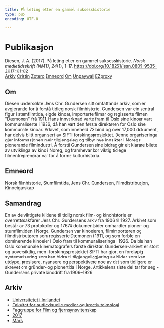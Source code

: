 ```yaml
---
title: På leting etter en gammel suksesshistorie
type: pub
encoding: UTF-8

---
```

<h1>Publikasjon</h1>
<article id="csl-bib-container-BGUBEMS7" class="csl-bib-container">
  <div class="csl-bib-body"> <div class="csl-entry">Diesen, J. A. (2017). På leting etter en gammel suksesshistorie. <i>Norsk medietidsskrift (NMT)</i>, <i>24</i>(1), 1–17. <a href="https://doi.org/10.18261/issn.0805-9535-2017-01-02">https://doi.org/10.18261/issn.0805-9535-2017-01-02</a></div> </div>
  <div class="csl-bib-buttons">
    <a href="#taxonomy-article-BGUBEMS7" alt="archive" class="csl-bib-button">Arkiv</a>
    <a href="https://app.cristin.no/results/show.jsf?id=1461467" alt="Cristin" class="csl-bib-button">Cristin</a>
    <a href="http://zotero.org/groups/5881554/items/BGUBEMS7" alt="Zotero" class="csl-bib-button">Zotero</a>
    <a href="#keywords-article-BGUBEMS7" alt="keywords" class="csl-bib-button">Emneord</a>
    <a href="#about-article-BGUBEMS7" alt="about_pub" class="csl-bib-button">Om</a>
    <a href="https://www.idunn.no/file/pdf/66945370/paa_leting_etter_en_gammel_suksesshistorie.pdf" alt="Unpaywall" class="csl-bib-button">Unpaywall</a>
    <a href="https://www.idunn.no/file/pdf/66945370/paa_leting_etter_en_gammel_suksesshistorie.pdf" alt="EZproxy" class="csl-bib-button">EZproxy</a>
  </div>
  <div id="csl-bib-meta-container-BGUBEMS7"></div>
</article>
<div id="csl-bib-meta-BGUBEMS7" class="csl-bib-meta">
  <article id="about-article-BGUBEMS7" class="about_pub-article">
    <h1>Om</h1>
    Diesen undersøkte Jens Chr. Gundersen sitt omfattande arkiv, som er avgjerande for å forstå tidleg norsk filmhistorie. Gundersen var ein sentral figur i stumfilmtida, eigde kinoar, importerte filmar og regisserte filmen "Dæmonen" frå 1911. Hans innverknad varte fram til Oslo sine kinoar vart kommunaliserte i 1926, då han vart den første direktøren for Oslo sine kommunale kinoar. Arkivet, som inneheld 73 bind og over 17,000 dokument, har delvis blitt organisert av SIFTI forskingsprosjektet. Denne organiseringa gjer informasjonen meir tilgjengeleg og tilbyr nye innsikter i Noregs pionerande filmindustri. Å forstå Gundersen sine bidrag gir eit klarare bilete av utviklinga av kino i Noreg, og framhevar kor viktig tidlege filmentreprenørar var for å forme kulturhistoria.
  </article>
  <article id="keywords-article-BGUBEMS7" class="keywords-article">
    <h1>Emneord</h1>
    Norsk filmhistorie, Stumfilmtida, Jens Chr. Gundersen, Filmdistribusjon, Kinoeigarskap
  </article>
  <article id="abstract-article-BGUBEMS7" class="abstract-article">
    <h1>Samandrag</h1>
    En av de viktigste kildene til tidlig norsk film- og kinohistorie er overrettssakfører Jens Chr. Gundersens arkiv fra 1906 til 1927. Arkivet som består av 73 protokoller og 17674 dokumentsider omhandler pioner- og stumfilmtiden i Norge. Gundersen var kinoeieren, filmimportøren og filmdistributøren som regisserte Dæmonen i 1911, og som forble en dominerende kinoeier i Oslo fram til kommunaliseringa i 1926. Da ble han Oslo kommunale kinematografers første direktør. Gundersen-arkivet er stort og uoversiktlig, men -forskingsprosjektet SIFTI har gjort en foreløpig systematisering som kan bidra til tilgjengeliggjøring av kilder som kan utdype, presisere, nyansere og perspektivere noe av det som tidligere er skrevet om gründer- og pionertida i Norge. Artikkelens siste del tar for seg -Gundersens private kinodrift fra 1906–1926
  </article>
  <article id="taxonomy-article-BGUBEMS7" class="taxonomy-article">
    <h1>Arkiv</h1>
    <ul>
      <li>
        <a href="/nn/archive/?key=3DCRN523">Universitetet i Innlandet</a>
      </li>
      <li>
        <a href="/nn/archive/?key=8XUDF4FD">Fakultet for audiovisuelle medier og kreativ teknologi</a>
      </li>
      <li>
        <a href="/nn/archive/?key=GP9PM6PG">Faggruppe for Film og fjernsynsvitenskap</a>
      </li>
      <li>
        <a href="/nn/archive/?key=FUSJD299">2017</a>
      </li>
      <li>
        <a href="/nn/archive/?key=754P4DRI">Mars</a>
      </li>
    </ul>
  </article>
</div>
